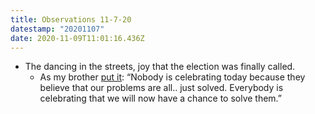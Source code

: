 ```yaml
---
title: Observations 11-7-20
datestamp: "20201107"
date: 2020-11-09T11:01:16.436Z
---
```

- The dancing in the streets, joy that the election was finally called.
	- As my brother [put it](https://twitter.com/Sammytweedy/status/1325278670739689474): “Nobody is celebrating today because they believe that our problems are all.. just solved. Everybody is celebrating that we will now have a chance to solve them.”